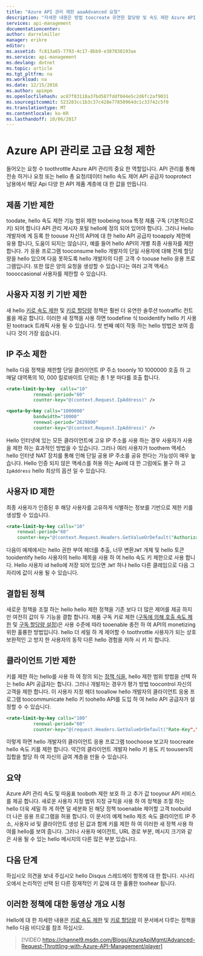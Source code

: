 ```yaml
---
title: "Azure API 관리 제한 aaaAdvanced 요청"
description: "자세한 내용은 방법 toocreate 유연한 할당량 및 속도 제한 Azure API 관리를 사용 하 여 정책을 적용 합니다."
services: api-management
documentationcenter: 
author: darrelmiller
manager: erikre
editor: 
ms.assetid: fc813a65-7793-4c17-8bb9-e387838193ae
ms.service: api-management
ms.devlang: dotnet
ms.topic: article
ms.tgt_pltfrm: na
ms.workload: na
ms.date: 12/15/2016
ms.author: apimpm
ms.openlocfilehash: ac87f83118a37bd587fddf044e5c2d6fc2af9031
ms.sourcegitcommit: 523283cc1b3c37c428e77850964dc1c33742c5f0
ms.translationtype: MT
ms.contentlocale: ko-KR
ms.lasthandoff: 10/06/2017
---
```

# <a name="advanced-request-throttling-with-azure-api-management"></a>Azure API 관리로 고급 요청 제한
들어오는 요청 수 toothrottle Azure API 관리의 중요 한 역할입니다. API 관리를 통해 전송 하거나 요청 또는 hello 총 요청/데이터 hello 속도 제어 API 공급자 tooprotect 남용에서 해당 Api 다양 한 API 제품 계층에 대 한 값을 만듭니다.

## <a name="product-based-throttling"></a>제품 기반 제한
toodate, hello 속도 제한 기능 범위 제한 toobeing tooa 특정 제품 구독 (기본적으로 키) 되어 합니다 API 관리 게시자 포털 hello에 정의 되어 있어야 합니다. 그러나 Hello 개발자에 게 등록 한 toouse 자신의 API에 대 한 hello API 공급자 tooapply 제한에 유용 합니다, 도움이 되지는 않습니다, 예를 들어 hello API의 개별 최종 사용자를 제한 합니다. 가 응용 프로그램 tooconsume hello 개발자의 단일 사용자에 대해 전체 할당량을 hello 있으며 다음 못하도록 hello 개발자의 다른 고객 수 toouse hello 응용 프로그램입니다. 또한 많은 양의 요청을 생성할 수 있습니다는 여러 고객 액세스 toooccasional 사용자를 제한할 수 있습니다.

## <a name="custom-key-based-throttling"></a>사용자 지정 키 기반 제한
새 hello [키로 속도 제한](https://msdn.microsoft.com/library/azure/dn894078.aspx#LimitCallRateByKey) 및 [키로 할당량](https://msdn.microsoft.com/library/azure/dn894078.aspx#SetUsageQuotaByKey) 정책은 훨씬 더 유연한 솔루션 tootraffic 컨트롤을 제공 합니다. 이러한 새 정책을 사용 하면 toodefine 식 tooidentify hello 키 사용된 tootrack 트래픽 사용 될 수 있습니다. 첫 번째 예이 작동 하는 hello 방법은 보여 줍니다 것이 가장 쉽습니다. 

## <a name="ip-address-throttling"></a>IP 주소 제한
hello 다음 정책을 제한할 단일 클라이언트 IP 주소 tooonly 10 1000000 호출 하 고 매달 대역폭의 10, 000 킬로바이트 단위는 총 1 분 마다를 호출 합니다. 

```xml
<rate-limit-by-key  calls="10"
          renewal-period="60"
          counter-key="@(context.Request.IpAddress)" />

<quota-by-key calls="1000000"
          bandwidth="10000"
          renewal-period="2629800"
          counter-key="@(context.Request.IpAddress)" />
```

Hello 인터넷에 있는 모든 클라이언트에 고유 IP 주소를 사용 하는 경우 사용자가 사용을 제한 하는 효과적인 방법을 수 있습니다. 그러나 여러 사용자가 toothem 액세스 hello 인터넷 NAT 장치를 통해 인해 단일 공용 IP 주소를 공유 한다는 가능성이 매우 높습니다. Hello 인증 되지 않은 액세스를 허용 하는 Api에 대 한 그럼에도 불구 하 고 `IpAddress` hello 최상의 옵션 일 수 있습니다.

## <a name="user-identity-throttling"></a>사용자 ID 제한
최종 사용자가 인증된 후 해당 사용자를 고유하게 식별하는 정보를 기반으로 제한 키를 생성할 수 있습니다.

```xml
<rate-limit-by-key calls="10"
    renewal-period="60"
    counter-key="@(context.Request.Headers.GetValueOrDefault("Authorization","").AsJwt()?.Subject)" />
```

다음이 예제에서는 hello 권한 부여 헤더를 추출, 너무 변환`JWT` 개체 및 hello 토큰 tooidentify hello 사용자의 hello 제목을 사용 하 여 hello 속도 키 제한으로 사용 합니다. Hello 사용자 id hello에 저장 되어 있으면 `JWT` 하나 hello 다른 클레임으로 다음 그 자리에 값이 사용 될 수 있습니다.

## <a name="combined-policies"></a>결합된 정책
새로운 정책을 조절 하는 hello hello 제한 정책을 기존 보다 더 많은 제어를 제공 하지만 여전히 값이 두 기능을 결합 합니다. 제품 구독 키로 제한 ([구독에 의해 호출 속도 제한](https://msdn.microsoft.com/library/azure/dn894078.aspx#LimitCallRate) 및 [구독 할당량 설정](https://msdn.microsoft.com/library/azure/dn894078.aspx#SetUsageQuota))은 사용 수준에 따라 tooenable 충전 하 여 API의 monetizing 위한 훌륭한 방법입니다. hello 더 세밀 하 게 제어할 수 toothrottle 사용자가 되는 상호 보완적인 고 방지 한 사용자의 동작 다른 hello 경험을 저하 시 키 지 합니다. 

## <a name="client-driven-throttling"></a>클라이언트 기반 제한
키를 제한 하는 hello를 사용 하 여 정의 되는 [정책 식을](https://msdn.microsoft.com/library/azure/dn910913.aspx), hello 제한 범위 방법을 선택 하는 hello API 공급자는 합니다. 그러나 개발자는 경우가 평가 방법 toocontrol 자신의 고객을 제한 합니다. 이 사용자 지정 헤더 tooallow hello 개발자의 클라이언트 응용 프로그램 toocommunicate hello 키 toohello API를 도입 하 여 hello API 공급자가 설정할 수 수 있습니다.

```xml
<rate-limit-by-key calls="100"
          renewal-period="60"
          counter-key="@(request.Headers.GetValueOrDefault("Rate-Key",""))"/>
```

이렇게 하면 hello 개발자의 클라이언트 응용 프로그램 toochoose 보고자 toocreate hello 속도 키를 제한 합니다. 약간의 클라이언트 개발자 hello 키 용도 키 toousers의 집합을 할당 하 여 자신의 급여 계층을 만들 수 있습니다.

## <a name="summary"></a>요약
Azure API 관리 속도 및 따옴표 tooboth 제한 보호 하 고 추가 값 tooyour API 서비스를 제공 합니다. 새로운 사용자 지정 범위 지정 규칙을 사용 하 여 정책을 조절 하는 hello 더욱 세밀 하 게 하면 덜 세분화 된 해당 정책 tooenable 제어할 고객 toobuild 더 나은 응용 프로그램을 허용 합니다. 이 문서의 예제 hello 제조 속도 클라이언트 IP 주소, 사용자 id 및 클라이언트 생성 된 값과 함께 키를 제한 하 여 이러한 새 정책 사용 하 여를 hello를 보여 줍니다. 그러나 사용자 에이전트, URL 경로 부분, 메시지 크기와 같은 사용 될 수 있는 hello 메시지의 다른 많은 부분 있습니다.

## <a name="next-steps"></a>다음 단계
하십시오 의견을 보내 주십시오 hello Disqus 스레드에이 항목에 대 한 합니다. 시나리오에서 논리적인 선택 된 다른 잠재적인 키 값에 대 한 훌륭한 toohear 됩니다.

## <a name="watch-a-video-overview-of-these-policies"></a>이러한 정책에 대한 동영상 개요 시청
Hello에 대 한 자세한 내용은 [키로 속도 제한](https://msdn.microsoft.com/library/azure/dn894078.aspx#LimitCallRateByKey) 및 [키로 할당량](https://msdn.microsoft.com/library/azure/dn894078.aspx#SetUsageQuotaByKey) 이 문서에서 다루는 정책을 hello 다음 비디오를 참조 하십시오.

> [!VIDEO https://channel9.msdn.com/Blogs/AzureApiMgmt/Advanced-Request-Throttling-with-Azure-API-Management/player]
> 
> 

